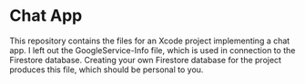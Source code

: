 # Chat App

This repository contains the files for an Xcode project implementing a chat app. I left out the GoogleService-Info file, which is used in connection to the Firestore database. Creating your own Firestore database for the project produces this file, which should be personal to you.
